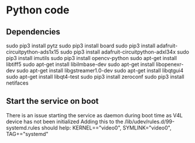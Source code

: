 # Python code

## Dependencies

sudo pip3 install pytz
sudo pip3 install board
sudo pip3 install adafruit-circuitpython-ads1x15
sudo pip3 install adafruit-circuitpython-adxl34x
sudo pip3 install imutils
sudo pip3 install opencv-python
sudo apt-get install libtiff5
sudo apt-get install libilmbase-dev
sudo apt-get install libopenexr-dev
sudo apt-get install libgstreamer1.0-dev
sudo apt-get install libqtgui4
sudo apt-get install libqt4-test
sudo pip3 install zeroconf
sudo pip3 install netifaces

## Start the service on boot
There is an issue starting the service as daemon during boot time as V4L device has not been initialized
Adding this to the /lib/udev/rules.d/99-systemd.rules should help:
KERNEL=="video0", SYMLINK="video0", TAG+="systemd"


